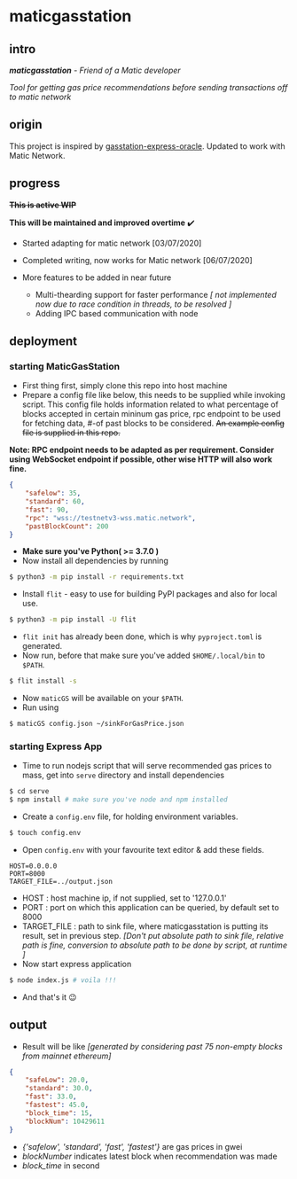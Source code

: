 # maticgasstation

## intro

_**maticgasstation** - Friend of a Matic developer_

_Tool for getting gas price recommendations before sending transactions off to matic network_

## origin

This project is inspired by [gasstation-express-oracle](https://github.com/ethgasstation/gasstation-express-oracle). Updated to work with Matic Network.

## progress

~~**This is active WIP**~~

**This will be maintained and improved overtime** :heavy_check_mark:

- Started adapting for matic network [03/07/2020]
- Completed writing, now works for Matic network [06/07/2020]
- More features to be added in near future

    - Multi-thearding support for faster performance _[ not implemented now due to race condition in threads, to be resolved ]_
    - Adding IPC based communication with node

## deployment

### starting **MaticGasStation**

- First thing first, simply clone this repo into host machine
- Prepare a config file like below, this needs to be supplied while invoking script. This config file holds information related to what percentage of blocks accepted in certain mininum gas price, rpc endpoint to be used for fetching data, #-of past blocks to be considered. ~~An example config file is supplied in this repo.~~

**Note: RPC endpoint needs to be adapted as per requirement. Consider using WebSocket endpoint if possible, other wise HTTP will also work fine.**

```json
{
    "safelow": 35,
    "standard": 60,
    "fast": 90,
    "rpc": "wss://testnetv3-wss.matic.network",
    "pastBlockCount": 200
}
```

- **Make sure you've Python( >= 3.7.0 )**
- Now install all dependencies by running

```bash
$ python3 -m pip install -r requirements.txt
```
- Install `flit` - easy to use for building PyPI packages and also for local use.

```bash
$ python3 -m pip install -U flit
```

- `flit init` has already been done, which is why `pyproject.toml` is generated.
- Now run, before that make sure you've added `$HOME/.local/bin` to `$PATH`.

```bash
$ flit install -s
```

- Now `maticGS` will be available on your `$PATH`.
- Run using 

```bash
$ maticGS config.json ~/sinkForGasPrice.json
```

### starting **Express App**

- Time to run nodejs script that will serve recommended gas prices to mass, get into `serve` directory and install dependencies

```bash
$ cd serve
$ npm install # make sure you've node and npm installed
```

- Create a `config.env` file, for holding environment variables.

```bash
$ touch config.env
```

- Open `config.env` with your favourite text editor & add these fields.

```text
HOST=0.0.0.0
PORT=8000
TARGET_FILE=../output.json
```

- HOST : host machine ip, if not supplied, set to '127.0.0.1'
- PORT : port on which this application can be queried, by default set to 8000
- TARGET_FILE : path to sink file, where maticgasstation is putting its 
result, set in previous step. _[Don't put absolute path to sink file, relative path is fine, conversion to absolute path to be done by script, at runtime ]_
- Now start express application

```bash
$ node index.js # voila !!!
```

- And that's it :wink:


## output

- Result will be like _[generated by considering past 75 non-empty blocks from mainnet ethereum]_


```json
{
    "safeLow": 20.0,
    "standard": 30.0,
    "fast": 33.0,
    "fastest": 45.0,
    "block_time": 15,
    "blockNum": 10429611
}
```

- _{'safelow', 'standard', 'fast', 'fastest'}_ are gas prices in gwei
- _blockNumber_ indicates latest block when recommendation was made
- _block\_time_ in second
